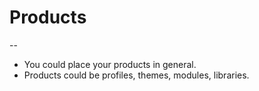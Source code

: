 # Products
--

* You could place your products in general.
* Products could be profiles, themes, modules, libraries.
